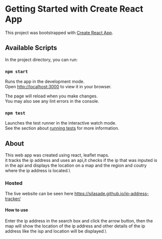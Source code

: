 # Getting Started with Create React App

This project was bootstrapped with [Create React App](https://github.com/facebook/create-react-app).

## Available Scripts

In the project directory, you can run:

### `npm start`

Runs the app in the development mode.\
Open [http://localhost:3000](http://localhost:3000) to view it in your browser.

The page will reload when you make changes.\
You may also see any lint errors in the console.

### `npm test`

Launches the test runner in the interactive watch mode.\
See the section about [running tests](https://facebook.github.io/create-react-app/docs/running-tests) for more information.

## About 
This web app was created using react, leaflet maps.\
it tracks the ip address and uses an api,it checks if the ip that was inputed is in the api and displays the location on a map and the region and coutry where the ip address is located.\

### Hosted
The live website can be seen here https://silasade.github.io/ip-address-tracker/

#### How to use
Enter the ip address in the search box and click the arrow button, then the map will show the location of the ip address and other details of the ip address like the isp and location will be displayed.\

